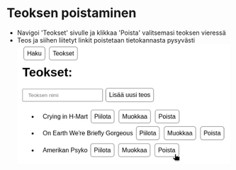 # Teoksen poistaminen

* Navigoi 'Teokset' sivulle ja klikkaa 'Poista' valitsemasi teoksen vieressä
* Teos ja siihen liitetyt linkit poistetaan tietokannasta pysyvästi
![Kuva1](https://github.com/mizhonka/helmetcheck/blob/main/documentation/images/delete1.png)
